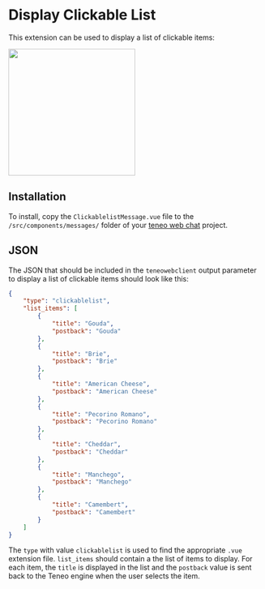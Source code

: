 # Display Clickable List
This extension can be used to display a list of clickable items:

<img src="https://github.com/artificialsolutions/teneo-web-chat-extensions/blob/master/clickablelist/clickablelist_screenshot.png" width="250px">


## Installation
To install, copy the `ClickablelistMessage.vue` file to the ` /src/components/messages/` folder of your [teneo web chat](https://github.com/artificialsolutions/teneo-web-chat) project.

## JSON
The JSON that should be included in the `teneowebclient` output parameter to display a list of clickable items should look like this:
``` json
{
    "type": "clickablelist",
    "list_items": [
        {
            "title": "Gouda",
            "postback": "Gouda"
        },
        {
            "title": "Brie",
            "postback": "Brie"
        },
        {
            "title": "American Cheese",
            "postback": "American Cheese"
        },
        {
            "title": "Pecorino Romano",
            "postback": "Pecorino Romano"
        },
        {
            "title": "Cheddar",
            "postback": "Cheddar"
        },
        {
            "title": "Manchego",
            "postback": "Manchego"
        },
        {
            "title": "Camembert",
            "postback": "Camembert"
        }
    ]
}
```

The `type` with value `clickablelist` is used to find the appropriate `.vue` extension file. `list_items` should contain a the list of items to display. For each item, the `title` is displayed in the list and the `postback` value is sent back to the Teneo engine when the user selects the item.